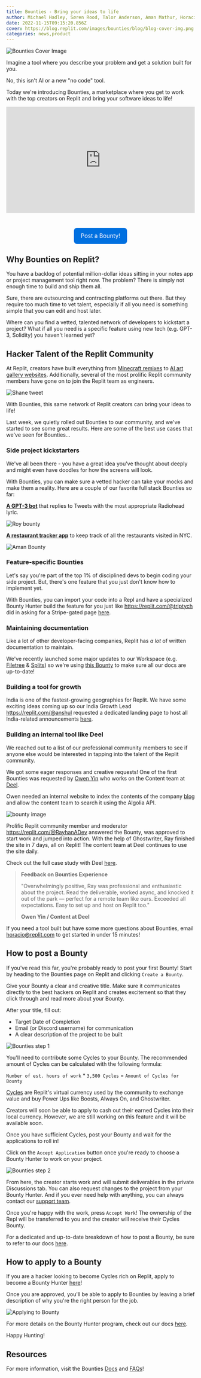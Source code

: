 ```yaml
---
title: Bounties - Bring your ideas to life
author: Michael Hadley, Søren Rood, Talor Anderson, Aman Mathur, Horacio Lopez
date: 2022-11-15T09:15:20.856Z
cover: https://blog.replit.com/images/bounties/blog/blog-cover-img.png
categories: news,product
---
```


![Bounties Cover Image](https://blog.replit.com/images/bounties/blog/blog-cover-img.png)

Imagine a tool where you describe your problem and get a solution built for you.

No, this isn't AI or a new "no code" tool. 

Today we're introducing Bounties, a marketplace where you get to work with the top creators on Replit and bring your software ideas to life!

<style>
  .video-container {
  position: relative;
  padding-bottom: 56.25%;
  margin-bottom: 40px;
}

.video-container iframe {
  position: absolute;
  top: 0;
  left: 0;
  width: 100%;
  height: 100%;
}
</style>
<div class="video-container"><iframe src="https://www.youtube.com/embed/yVtmP1LeyDw" title="YouTube video player" frameborder="0" allow="accelerometer; autoplay; clipboard-write; encrypted-media; gyroscope; picture-in-picture" allowfullscreen></iframe></div>

<div style="display: flex; justify-content: center;">
  <a class="cta-btn" href="https://join.replit.com/bounties" target="_blank"
    style="display: flex;
    flex-direction: row;
    color: #fff;
    background-color: #0070e0;
    padding: 12px 18px;
    width: fit-content;
    border-radius: 8px;
    justify-content: center;
    align-items: center;
    transition-duration: 0.1s;
    text-decoration: none;
    font-size: 1.1em;">Post a Bounty!</a>
</div>

## Why Bounties on Replit?

You have a backlog of potential million-dollar ideas sitting in your notes app or project management tool right now. The problem? There is simply not enough time to build and ship them all.

Sure, there are outsourcing and contracting platforms out there. But they require too much time to vet talent, especially if all you need is something simple that you can edit and host later.

Where can you find a vetted, talented network of developers to kickstart a project? What if all you need is a specific feature using new tech (e.g. GPT-3, Solidity) you haven't learned yet?

## Hacker Talent of the Replit Community

At Replit, creators have built everything from [Minecraft remixes](https://replit.com/@phil-mac/DefCraft-in-a-Repl?v=1) to [AI art gallery websites](https://aiw.samalander.dev/). Additionally, several of the most prolific Replit community members have gone on to join the Replit team as engineers.

![Shane tweet](https://blog.replit.com/images/bounties/blog/shane-tweet.png)

With Bounties, this same network of Replit creators can bring your ideas to life!

Last week, we quietly rolled out Bounties to our community, and we've started to see some great results. Here are some of the best use cases that we've seen for Bounties...

### Side project kickstarters

We've all been there - you have a great idea you've thought about deeply and might even have doodles for how the screens will look. 

With Bounties, you can make sure a vetted hacker can take your mocks and make them a reality. Here are a couple of our favorite full stack Bounties so far:

**[A GPT-3 bot](https://replit.com/bounties/@roybahat/gpt-3-bot-to-reply-t?t=)** that replies to Tweets with the most appropriate Radiohead lyric.

![Roy bounty](https://blog.replit.com/images/bounties/blog/bounty-roybahat-gpt3bot.png)


**[A restaurant tracker app](https://replit.com/bounties/@amanm3/restaurant-tracker-w?t=)** to keep track of all the restaurants visited in NYC.

![Aman Bounty](https://blog.replit.com/images/bounties/blog/bounty-amanm3-restaurant_web_app.png)

### Feature-specific Bounties

Let's say you're part of the top 1% of disciplined devs to begin coding your side project. But, there's one feature that you just don't know how to implement yet.

With Bounties, you can import your code into a Repl and have a specialized Bounty Hunter build the feature for you just like https://replit.com/@triptych did in asking for a Stripe-gated page [here](https://replit.com/bounties/@triptych/create-a-stripe-gate?t=).

### Maintaining documentation 

Like a lot of other developer-facing companies, Replit has _a lot_ of written documentation to maintain.

We've recently launched some major updates to our Workspace (e.g. [Filetree](https://blog.replit.com/filetree) & [Splits](https://blog.replit.com/splits)) so we're using [this Bounty](https://replit.com/bounties/@BrittanyatReplit/update-replit-overvi?t=) to make sure all our docs are up-to-date!

### Building a tool for growth

India is one of the fastest-growing geographies for Replit. We have some exciting ideas coming up so our India Growth Lead https://replit.com/@anshul requested a dedicated landing page to host all India-related announcements [here](https://replit.com/bounties/@anshul/id-like-to-create-a?t=).

### Building an internal tool like Deel

We reached out to a list of our professional community members to see if anyone else would be interested in tapping into the talent of the Replit community.

We got some eager responses and creative requests! One of the first Bounties was requested by [Owen Yin](https://twitter.com/owen_yin) who works on the Content team at [Deel](https://www.deel.com/). 

Owen needed an internal website to index the contents of the company [blog](https://www.deel.com/blog) and allow the content team to search it using the Algolia API.

![bounty image](https://blog.replit.com/images/bounties/deel/bounty_001-redacted.png)

Prolific Replit community member and moderator https://replit.com/@RayhanADev answered the Bounty, was approved to start work and jumped into action. With the help of Ghostwriter, Ray finished the site in 7 days, all on Replit! The content team at Deel continues to use the site daily.

Check out the full case study with Deel [here](https://blog.replit.com/bounties-deel-case-study).

> **Feedback on Bounties Experience**
> 
>"Overwhelmingly positive, Ray was professional and enthusiastic about the project. Read the deliverable, worked async, and knocked it out of the park — perfect for a remote team like ours. Exceeded all expectations. Easy to set up and host on Replit too."
>
> **Owen Yin / Content at Deel**

If you need a tool built but have some more questions about Bounties, email horacio@replit.com to get started in under 15 minutes!

## How to post a Bounty

If you've read this far, you're probably ready to post your first Bounty! Start by heading to the Bounties page on Replit and clicking `Create a Bounty`.

Give your Bounty a clear and creative title. Make sure it communicates directly to the best hackers on Replit and creates excitement so that they click through and read more about your Bounty.

After your title, fill out:
- Target Date of Completion
- Email (or Discord username) for communication
- A clear description of the project to be built

![Bounties step 1](https://blog.replit.com/images/bounties/blog/walkthrough-posting-bounty.gif)

You'll need to contribute some Cycles to your Bounty. The recommended amount of Cycles can be calculated with the following formula:

`Number of est. hours of work` * `3,500 Cycles` = `Amount of Cycles for Bounty`

[Cycles](https://docs.replit.com/cycles/about-cycles) are Replit's virtual currency used by the community to exchange value and buy Power Ups like Boosts, Always On, and Ghostwriter.

Creators will soon be able to apply to cash out their earned Cycles into their local currency. However, we are still working on this feature and it will be available soon.

Once you have sufficient Cycles, post your Bounty and wait for the applications to roll in! 

Click on the `Accept Application` button once you're ready to choose a Bounty Hunter to work on your project.

![Bounties step 2](https://blog.replit.com/images/bounties/blog/walkthrough-accepting-bounty.gif)

From here, the creator starts work and will submit deliverables in the private Discussions tab. You can also request changes to the project from your Bounty Hunter. And if you ever need help with anything, you can always contact our [support team](https://support-form.util.repl.co/).

Once you're happy with the work, press `Accept Work`! The ownership of the Repl will be transferred to you and the creator will receive their Cycles Bounty.

For a dedicated and up-to-date breakdown of how to post a Bounty, be sure to refer to our docs [here](https://docs.replit.com/bounties/posting-a-bounty).

## How to apply to a Bounty

If you are a hacker looking to become Cycles rich on Replit, apply to become a Bounty Hunter [here](https://replit.typeform.com/to/ss7IxmIf)!

Once you are approved, you'll be able to apply to Bounties by leaving a brief description of why you're the right person for the job.

![Applying to Bounty](https://blog.replit.com/images/bounties/blog/bounty-hunter-application-form.png)

For more details on the Bounty Hunter program, check out our docs [here](https://docs.replit.com/bounties/bounty-hunting). 

Happy Hunting!

## Resources

For more information, visit the Bounties [Docs](https://docs.replit.com/category/bounties) and [FAQs](https://docs.replit.com/bounties/faq)!